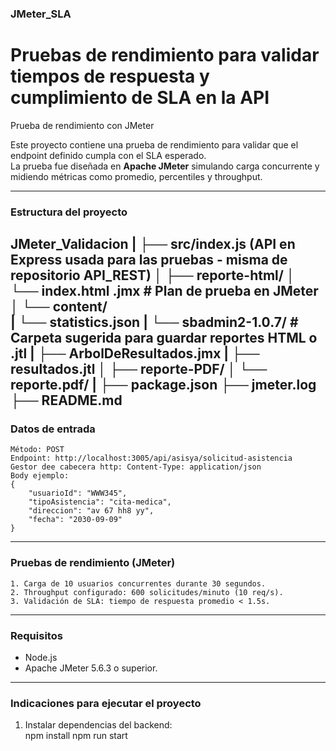### JMeter_SLA

Pruebas de rendimiento para validar tiempos de respuesta y cumplimiento de SLA en la API
=======
Prueba de rendimiento con JMeter

Este proyecto contiene una prueba de rendimiento para validar que el endpoint definido cumpla con el SLA esperado.  
La prueba fue diseñada en **Apache JMeter** simulando carga concurrente y midiendo métricas como promedio, percentiles y throughput.

---
### Estructura del proyecto

JMeter_Validacion
|
├── src/index.js (API en Express usada para las pruebas - misma de repositorio API_REST)
│
├── reporte-html/
│   └── index.html      .jmx   # Plan de prueba en JMeter
│   └── content/  
|   └── statistics.json
|   └── sbadmin2-1.0.7/     # Carpeta sugerida para guardar reportes HTML o .jtl
|
├── ArbolDeResultados.jmx
|
├── resultados.jtl
│
├── reporte-PDF/
│   └── reporte.pdf/ 
|
├── package.json
├── jmeter.log
├── README.md
---
### Datos de entrada
    Método: POST
    Endpoint: http://localhost:3005/api/asisya/solicitud-asistencia
    Gestor dee cabecera http: Content-Type: application/json
    Body ejemplo:
    {
        "usuarioId": "WWW345",
        "tipoAsistencia": "cita-medica",
        "direccion": "av 67 hh8 yy",
        "fecha": "2030-09-09"
    }
---
### Pruebas de rendimiento (JMeter)

    1. Carga de 10 usuarios concurrentes durante 30 segundos.
    2. Throughput configurado: 600 solicitudes/minuto (10 req/s).
    3. Validación de SLA: tiempo de respuesta promedio < 1.5s.
---
### Requisitos

- Node.js
- Apache JMeter 5.6.3 o superior.

---

### Indicaciones para ejecutar el proyecto

1. Instalar dependencias del backend:  
   npm install
   npm run start